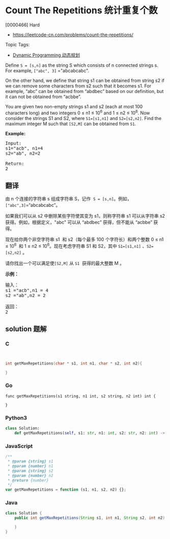 # Count The Repetitions 统计重复个数

[0000466] Hard

- https://leetcode-cn.com/problems/count-the-repetitions/

Topic Tags:

- [Dynamic Programming 动态规划](https://leetcode-cn.com/tag/dynamic-programming/)

Define `S = [s,n]` as the string S which consists of n connected strings s. For example, `["abc", 3]` ="abcabcabc".

On the other hand, we define that string s1 can be obtained from string s2 if we can remove some characters from s2 such that it becomes s1. For example, “abc” can be obtained from “abdbec” based on our definition, but it can not be obtained from “acbbe”.

You are given two non-empty strings s1 and s2 (each at most 100 characters long) and two integers 0 ≤ n1 ≤ 10<sup>6</sup> and 1 ≤ n2 ≤ 10<sup>6</sup>. Now consider the strings S1 and S2, where `S1=[s1,n1]` and `S2=[s2,n2]`. Find the maximum integer M such that `[S2,M]` can be obtained from `S1`.

**Example:**

<pre>Input:
s1="acb", n1=4
s2="ab", n2=2

Return:
2
</pre>

## 翻译

由 n 个连接的字符串 s 组成字符串 S，记作  `S = [s,n]`。例如，`["abc",3]`\=“abcabcabc”。

如果我们可以从 s2 中删除某些字符使其变为 s1，则称字符串 s1 可以从字符串 s2 获得。例如，根据定义，"abc" 可以从 “abdbec” 获得，但不能从 “acbbe” 获得。

现在给你两个非空字符串 s1  和 s2（每个最多 100 个字符长）和两个整数 0 ≤ n1 ≤ 10<sup>6&nbsp;</sup> 和 1 ≤ n2 ≤ 10<sup>6</sup>。现在考虑字符串 S1 和 S2，其中 `S1=[s1,n1]` 、`S2=[s2,n2]` 。

请你找出一个可以满足使`[S2,M]` 从 `S1`  获得的最大整数 M 。

**示例：**

<pre>输入：
s1 ="acb",n1 = 4
s2 ="ab",n2 = 2

返回：
2
</pre>

## solution 题解

### C

```c


int getMaxRepetitions(char * s1, int n1, char * s2, int n2){

}


```

### Go

```golang
func getMaxRepetitions(s1 string, n1 int, s2 string, n2 int) int {

}
```

### Python3

```python
class Solution:
    def getMaxRepetitions(self, s1: str, n1: int, s2: str, n2: int) -> int:

```

### JavaScript

```javascript
/**
 * @param {string} s1
 * @param {number} n1
 * @param {string} s2
 * @param {number} n2
 * @return {number}
 */
var getMaxRepetitions = function (s1, n1, s2, n2) {};
```

### Java

```java
class Solution {
    public int getMaxRepetitions(String s1, int n1, String s2, int n2) {

    }
}
```
